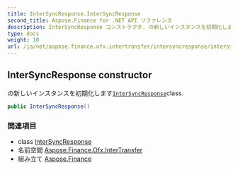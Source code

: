 ```yaml
---
title: InterSyncResponse.InterSyncResponse
second_title: Aspose.Finance for .NET API リファレンス
description: InterSyncResponse コンストラクタ. の新しいインスタンスを初期化しますInterSyncResponseclass.
type: docs
weight: 10
url: /ja/net/aspose.finance.ofx.intertransfer/intersyncresponse/intersyncresponse/
---
```

## InterSyncResponse constructor

の新しいインスタンスを初期化します[`InterSyncResponse`](../)class.

```csharp
public InterSyncResponse()
```

### 関連項目

* class [InterSyncResponse](../)
* 名前空間 [Aspose.Finance.Ofx.InterTransfer](../../intersyncresponse/)
* 組み立て [Aspose.Finance](../../../)


